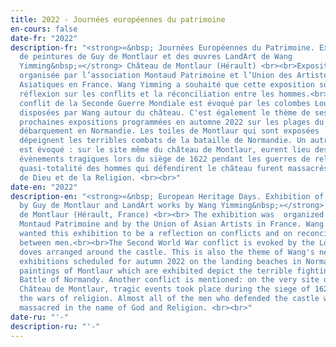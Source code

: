 ```yaml
---
title: 2022 - Journées européennes du patrimoine
en-cours: false
date-fr: "2022"
description-fr: "<strong>«&nbsp; Journées Européennes du Patrimoine. Exposition
  de peintures de Guy de Montlaur et des œuvres LandArt de Wang
  Yimming&nbsp;»</strong> Château de Montlaur (Hérault) <br><br>Exposition
  organisée par l’association Montaud Patrimoine et l’Union des Artistes
  Asiatiques en France. Wang Yimming a souhaité que cette exposition soit une
  réflexion sur les conflits et la réconciliation entre les hommes.<br><br>Le
  conflit de la Seconde Guerre Mondiale est évoqué par les colombes Loungta
  disposées par Wang autour du château. C'est également le thème de ses
  prochaines expositions programmées en automne 2022 sur les plages du
  débarquement en Normandie. L﻿es toiles de Montlaur qui sont exposées
  dépeignent les terribles combats de la bataille de Normandie. Un autre conflit
  est évoqué : sur le site même du château de Montlaur, eurent lieu des
  évènements tragiques lors du siège de 1622 pendant les guerres de religion. La
  quasi-totalité des hommes qui défendirent le château furent massacrés au nom
  de Dieu et de la Religion. <br><br>"
date-en: "2022"
description-en: "<strong>«&nbsp; European Heritage Days. Exhibition of paintings
  by Guy de Montlaur and LandArt works by Wang Yimming&nbsp;»</strong> Château
  de Montlaur (Hérault, France) <br><br> The exhibition was  organized by
  Montaud Patrimoine and by the Union of Asian Artists in France. Wang Yimming
  wanted this exhibition to be a reflection on conflicts and on reconciliation
  between men.<br><br>The Second World War conflict is evoked by the Loungta
  doves arranged around the castle. This is also the theme of Wang's next
  exhibitions scheduled for autumn 2022 on the landing beaches in Normandy. The
  paintings of Montlaur which are exhibited depict the terrible fighting of the
  Battle of Normandy. Another conflict is mentioned: on the very site of the
  Château de Montlaur, tragic events took place during the siege of 1622 during
  the wars of religion. Almost all of the men who defended the castle were
  massacred in the name of God and Religion. <br><br>"
date-ru: "'-"
description-ru: "'﻿-"
---
```

